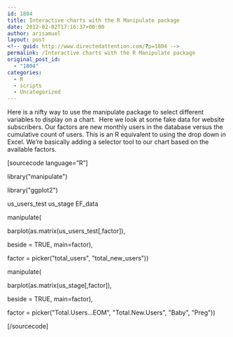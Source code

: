 ```yaml
---
id: 1804
title: Interactive charts with the R Manipulate package
date: 2012-02-02T17:16:37+00:00
author: arisamuel
layout: post
<!-- guid: http://www.directedattention.com/?p=1804 -->
permalink: /Interactive charts with the R Manipulate package
original_post_id:
  - "1804"
categories:
  - R
  - scripts
  - Uncategorized
---
```

Here is a nifty way to use the manipulate package to select different variables to display on a chart.  Here we look at some fake data for website subscribers. Our factors are new monthly users in the database versus the cumulative count of users. This is an R equivalent to using the drop down in Excel. We&#8217;re basically adding a selector tool to our chart based on the available factors.

[sourcecode language=&#8221;R&#8221;]

library("manipulate")
  
library("ggplot2")

us\_users\_test us\_stage EF\_data
  
manipulate(
    
barplot(as.matrix(us\_users\_test[,factor]),
            
beside = TRUE, main=factor),
    
factor = picker("total\_users", "total\_new_users"))

manipulate(
    
barplot(as.matrix(us_stage[,factor]),
            
beside = TRUE, main=factor),
    
factor = picker("Total.Users&#8230;EOM", "Total.New.Users", "Baby", "Preg"))
  
[/sourcecode]

[<img class="alignleft size-medium wp-image-1808" title="R manipulate package - output screenshot" src="https://i2.wp.com/www.samuelakerstein.com/wp-content/uploads/2012/11/manipulate_f-300x149.png?fit=300%2C148" alt="" srcset="https://i1.wp.com/www.samuelakerstein.com/wp-content/uploads/2012/11/manipulate_f.png?w=1139 1139w, https://i1.wp.com/www.samuelakerstein.com/wp-content/uploads/2012/11/manipulate_f.png?resize=300%2C149 300w, https://i1.wp.com/www.samuelakerstein.com/wp-content/uploads/2012/11/manipulate_f.png?resize=768%2C381 768w, https://i1.wp.com/www.samuelakerstein.com/wp-content/uploads/2012/11/manipulate_f.png?resize=1024%2C508 1024w" sizes="(max-width: 300px) 85vw, 300px" data-recalc-dims="1" />](https://i1.wp.com/www.samuelakerstein.com/wp-content/uploads/2012/11/manipulate_f.png)